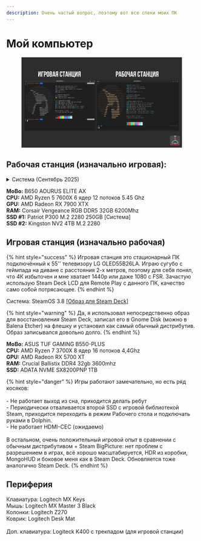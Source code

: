 ```yaml
---
description: Очень частый вопрос, поэтому вот все спеки моих ПК
---
```


# Мой компьютер

<figure><img src="../.gitbook/assets/pc_spec_station_2025.png" alt=""><figcaption></figcaption></figure>

## Рабочая станция (изначально игровая):

<details>

<summary>Система (Сентябрь 2025)</summary>

ОС: ALT P11 StarterKit\
Ядро: Linux 6.12.45-6.12-alt1\
Пакетов в системе: 2053 (rpm), 73 (flatpak)\
Shell: zsh\
Терминал: ptyxis\
Driver: AMDGPU Mesa 25.1.9\
Display Server: Wayland\
Разрешение экрана: 3440x1440\
Рабочее окружение: GNOME 47.4\
Оконный менеджер: Mutter\
Тема: Adwaita Dark\
Icons: Papirus Dark

</details>

**MoBo:** B650 AOURUS ELITE AX\
**CPU:** AMD Ryzen 5 7600X 6 ядер 12 потоков 5.45 Ghz\
**GPU:** AMD Radeon RX 7900 XTX\
**RAM:** Corsair Vengeance RGB DDR5 32GB 6200Mhz\
**SSD #1:** Patriot P300 M.2 2280 250GB \[Система]\
**SSD #2:** Kingston NV2 4TB M.2 2280

## Игровая станция (изначально рабочая)

{% hint style="success" %}
Игровая станция это стационарный ПК подключённый к 55'' телевизору LG OLED55B26LA. Играю сугубо с геймпада на диване с расстояния 2-х метров, поэтому для себя понял, что 4К избыточен и мне хватает 1440p или даже 1080 с FSR. Зачастую использую Steam Deck LCD для Remote Play с данного ПК, качество само собой потрясающее.
{% endhint %}

Система: SteamOS 3.8 \[[Образ для Steam Deck](https://help.steampowered.com/ru/faqs/view/65B4-2AA3-5F37-4227)]

{% hint style="warning" %}
Да, я использовал непосредственно образ для восстановления Steam Deck, записал его в Gnome Disk (можно в Balena Etcher) на флешку и установил как самый обычный дистрибутив. Образ записывался довольно долго.
{% endhint %}

**MoBo:** ASUS TUF GAMING B550-PLUS\
**CPU:** AMD Ryzen 7 3700X 8 ядер 16 потоков 4,4Ghz\
**GPU:** AMD Radeon RX 5700 XT\
**RAM:** Crucial Ballistix DDR4 32gb 3600mhz\
**SSD:** ADATA NVME SX8200PNP 1TB

{% hint style="danger" %}
Игры работают замечательно, но есть ряд косяков:\
\
\- Не работает выход из сна, приходится делать ребут\
\- Периодически отваливается второй SSD с игровой библиотекой Steam, приходится переходить в режим Рабочего стола и подключать руками в Dolphin.\
\- Не работает HDMI-CEC (ожидаемо)\
\
В остальном, очень положительный игровой опыт в сравнении с обычным дистрибутивом + Steam BigPicture: нет проблем с разрешением в играх, всё хорошо масштабируется, HDR из коробки, MongoHUD и боковое меня как в Steam Deck. Обновляется тоже аналогично Steam Deck.
{% endhint %}

## Периферия

Клавиатура: Logitech MX Keys\
Мышь: Logitech MX Master 3 Black\
Колонки: Logitech Z270\
Коврик: Logitech Desk Mat\
\
Доп. клавиатура: Logiteck K400 c трекпадом (для игровой станции)

